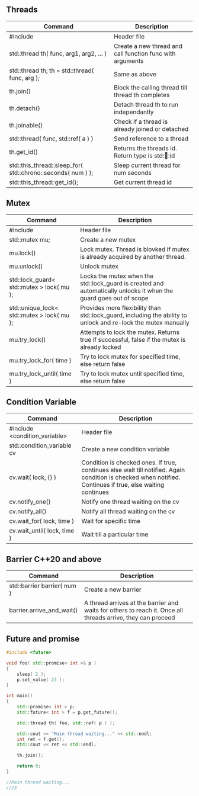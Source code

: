 ## Threads
| Command | Description |
|-----------------|---------------------|
| #include <thread> | Header file |
| std::thread th( func, arg1, arg2, ... ) | Create a new thread and call function func with arguments |
| std::thread th; th = std::thread( func, arg ); | Same as above |
| th.join() | Block the calling thread till thread th completes |
| th.detach() | Detach thread th to run independantly |
| th.joinable() | Check if a thread is already joined or detached |
| std::thread( func, std::ref( a ) ) | Send reference to a thread |
| th.get_id() | Returns the threads id. Return type is std::thread::id |
| std::this_thread::sleep_for( std::chrono::seconds( num ) ); | Sleep current thread for num seconds |
| std::this_thread::get_id(); | Get current thread id |

## Mutex
| Command | Description |
|-----------------|---------------------|
| #include <mutex> | Header file |
| std::mutex mu; | Create a new mutex |
| mu.lock() | Lock mutex. Thread is blovked if mutex is already acquired by another thread. |
| mu.unlock() | Unlock mutex |
| std::lock_guard< std::mutex > lock( mu ); |  Locks the mutex when the std::lock_guard is created and automatically unlocks it when the guard goes out of scope |
| std::unique_lock< std::mutex > lock( mu ); | Provides more flexibility than std::lock_guard, including the ability to unlock and re-lock the mutex manually |
| mu.try_lock() | Attempts to lock the mutex. Returns true if successful, false if the mutex is already locked |
| mu.try_lock_for( time ) | Try to lock mutex for specified time, else return false |
| mu.try_lock_until( time ) | Try to lock mutex until specified time, else return false |


## Condition Variable
| Command | Description |
|-----------------|---------------------|
| #include <condition_variable> | Header file |
| std::condition_variable cv | Create a new condition variable |
| cv.wait( lock, [](){} )  | Condition is checked ones. If true, continues else wait till notified. Again condition is checked when notified. Continues if true, else waiting continues |
| cv.notify_one() | Notify one thread waiting on the cv |
| cv.notify_all() | Notify all thread waiting on the cv |
| cv.wait_for( lock, time ) | Wait for specific time |
| cv.wait_until( lock, time ) | Wait till a particular time |

## Barrier C++20 and above
| Command | Description |
|-----------------|---------------------|
| std::barrier barrier( num ) | Create a new barrier |
| barrier.arrive_and_wait() | A thread arrives at the barrier and waits for others to reach it. Once all threads arrive, they can proceed |

## Future and promise
```cpp
#include <future>

void foo( std::promise< int >& p )
{
    sleep( 2 );
    p.set_value( 23 );
}

int main()
{
    std::promise< int > p;
    std::future< int > f = p.get_future();

    std::thread th( foo, std::ref( p ) );

    std::cout << "Main thread waiting..." << std::endl;
    int ret = f.get();
    std::cout << ret << std::endl;

    th.join();

    return 0;
}

//Main thread waiting...
//23
```
